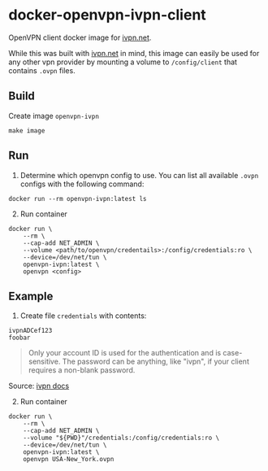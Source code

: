# docker-openvpn-ivpn-client
OpenVPN client docker image for [ivpn.net](https://www.ivpn.net/).

While this was built with [ivpn.net](https://www.ivpn.net/) in mind, this image
can easily be used for any other vpn provider by mounting a volume to
`/config/client` that contains `.ovpn` files.

## Build

Create image `openvpn-ivpn`

```
make image
```

## Run

1. Determine which openvpn config to use. You can list all available `.ovpn`
configs with the following command:

```
docker run --rm openvpn-ivpn:latest ls
```

2. Run container

```
docker run \
    --rm \
    --cap-add NET_ADMIN \
    --volume <path/to/openvpn/credentails>:/config/credentials:ro \
    --device=/dev/net/tun \
    openvpn-ivpn:latest \
    openvpn <config>
```

## Example

1. Create file `credentials` with contents:

```
ivpnADCef123
foobar
```
> Only your account ID is used for the authentication and is case-sensitive.
> The password can be anything, like "ivpn", if your client requires a non-blank password.

Source: [ivpn docs](https://www.ivpn.net/setup/linux-terminal/)

2. Run container 

```
docker run \
    --rm \
    --cap-add NET_ADMIN \
    --volume "${PWD}"/credentials:/config/credentials:ro \
    --device=/dev/net/tun \
    openvpn-ivpn:latest \
    openvpn USA-New_York.ovpn
```
